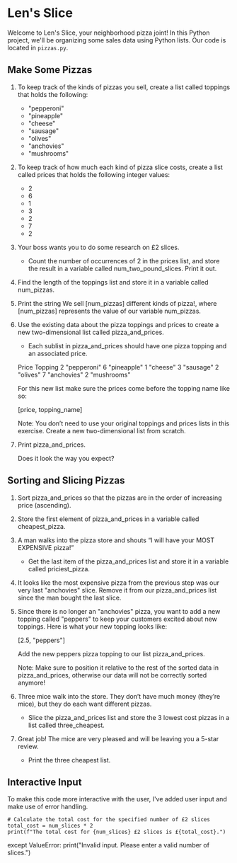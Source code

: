 # Len's Slice

Welcome to Len's Slice, your neighborhood pizza joint! In this Python project, we'll be organizing some sales data using Python lists. Our code is located in `pizzas.py`.

## Make Some Pizzas

1. To keep track of the kinds of pizzas you sell, create a list called toppings that holds the following:

   - "pepperoni"
   - "pineapple"
   - "cheese"
   - "sausage"
   - "olives"
   - "anchovies"
   - "mushrooms"

2. To keep track of how much each kind of pizza slice costs, create a list called prices that holds the following integer values:

   - 2
   - 6
   - 1
   - 3
   - 2
   - 7
   - 2

3. Your boss wants you to do some research on £2 slices.

   - Count the number of occurrences of 2 in the prices list, and store the result in a variable called num_two_pound_slices. Print it out.

4. Find the length of the toppings list and store it in a variable called num_pizzas.

5. Print the string We sell [num_pizzas] different kinds of pizza!, where [num_pizzas] represents the value of our variable num_pizzas.

6. Use the existing data about the pizza toppings and prices to create a new two-dimensional list called pizza_and_prices.

   - Each sublist in pizza_and_prices should have one pizza topping and an associated price.

   Price	Topping
   2	"pepperoni"
   6	"pineapple"
   1	"cheese"
   3	"sausage"
   2	"olives"
   7	"anchovies"
   2	"mushrooms"

   For this new list make sure the prices come before the topping name like so:

   [price, topping_name]

   Note: You don’t need to use your original toppings and prices lists in this exercise. Create a new two-dimensional list from scratch.

7. Print pizza_and_prices.

   Does it look the way you expect?

## Sorting and Slicing Pizzas

1. Sort pizza_and_prices so that the pizzas are in the order of increasing price (ascending).

2. Store the first element of pizza_and_prices in a variable called cheapest_pizza.

3. A man walks into the pizza store and shouts “I will have your MOST EXPENSIVE pizza!”

   - Get the last item of the pizza_and_prices list and store it in a variable called priciest_pizza.

4. It looks like the most expensive pizza from the previous step was our very last "anchovies" slice. Remove it from our pizza_and_prices list since the man bought the last slice.

5. Since there is no longer an "anchovies" pizza, you want to add a new topping called "peppers" to keep your customers excited about new toppings. Here is what your new topping looks like:

   [2.5, "peppers"]

   Add the new peppers pizza topping to our list pizza_and_prices.

   Note: Make sure to position it relative to the rest of the sorted data in pizza_and_prices, otherwise our data will not be correctly sorted anymore!

6. Three mice walk into the store. They don’t have much money (they’re mice), but they do each want different pizzas.

   - Slice the pizza_and_prices list and store the 3 lowest cost pizzas in a list called three_cheapest.

7. Great job! The mice are very pleased and will be leaving you a 5-star review.

   - Print the three cheapest list.

## Interactive Input

To make this code more interactive with the user, I've added user input and make use of error handling.
    
    # Calculate the total cost for the specified number of £2 slices
    total_cost = num_slices * 2
    print(f"The total cost for {num_slices} £2 slices is £{total_cost}.")
except ValueError:
    print("Invalid input. Please enter a valid number of slices.")
